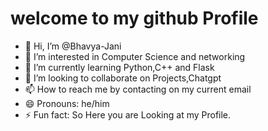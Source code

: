  # welcome to my github Profile
- 👋 Hi, I’m @Bhavya-Jani
- 👀 I’m interested in Computer Science and networking
- 🌱 I’m currently learning Python,C++ and Flask
- 💞️ I’m looking to collaborate on Projects,Chatgpt
- 📫 How to reach me by contacting on my current email 
- 😄 Pronouns: he/him
- ⚡ Fun fact: So Here you are Looking at my Profile.

<!---
Bhavya-Jani/Bhavya-Jani is a ✨ special ✨ repository because its `README.md` (this file) appears on your GitHub profile.
You can click the Preview link to take a look at your changes.
--->
